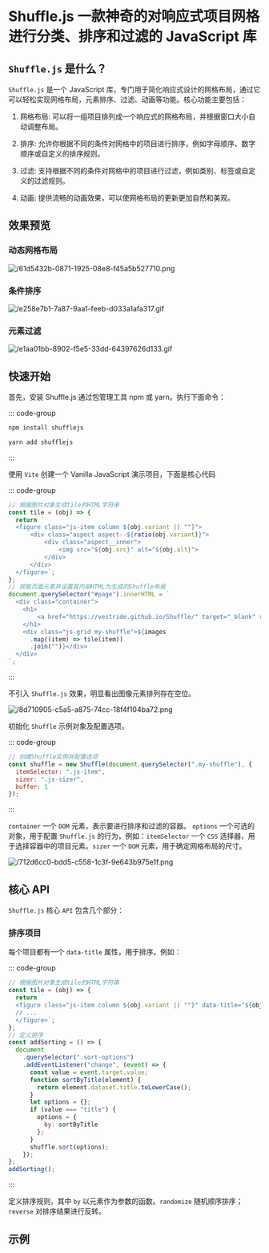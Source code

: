 # Shuffle.js 一款神奇的对响应式项目网格进行分类、排序和过滤的 JavaScript 库

<article-info/>

<link-tag :linkList="[{ linkType: 'git', linkText:'Shuffle.js',linkUrl:'https://github.com/Vestride/Shuffle'},{ linkText:'Shuffle.js 官网',linkUrl:'https://vestride.github.io/Shuffle/'}]" />

## `Shuffle.js` 是什么？

`Shuffle.js` 是一个 JavaScript 库，专门用于简化响应式设计的网格布局，通过它可以轻松实现网格布局，元素排序、过滤、动画等功能。核心功能主要包括：

1. <el-text size="large" type="danger">网格布局</el-text>: 可以将一组项目排列成一个响应式的网格布局，并根据窗口大小自动调整布局。

2. <el-text size="large" type="danger">排序</el-text>: 允许你根据不同的条件对网格中的项目进行排序，例如字母顺序、数字顺序或自定义的排序规则。

3. <el-text size="large" type="danger">过滤</el-text>: 支持根据不同的条件对网格中的项目进行过滤，例如类别、标签或自定义的过滤规则。

4. <el-text size="large" type="danger">动画</el-text>: 提供流畅的动画效果，可以使网格布局的更新更加自然和美观。

## 效果预览

### 动态网格布局

![/61d5432b-0871-1925-08e8-f45a5b527710.png](/61d5432b-0871-1925-08e8-f45a5b527710.png)

### 条件排序

![/e258e7b1-7a87-9aa1-feeb-d033a1afa317.gif](/e258e7b1-7a87-9aa1-feeb-d033a1afa317.gif)

### 元素过滤

![/e1aa01bb-8902-f5e5-33dd-64397626d133.gif](/e1aa01bb-8902-f5e5-33dd-64397626d133.gif)

## 快速开始

首先，安装 Shuffle.js 通过包管理工具 npm 或 yarn。执行下面命令：

::: code-group

```bash [npm]
npm install shufflejs
```

```bash [yarn]
yarn add shufflejs
```

:::

使用 `Vite` 创建一个 Vanilla JavaScript 演示项目，下面是核心代码

::: code-group

```js
// 根据图片对象生成tile的HTML字符串
const tile = (obj) => {
  return `
  <figure class="js-item column ${obj.variant || ""}">
      <div class="aspect aspect--${ratio(obj.variant)}">
          <div class="aspect__inner">
              <img src="${obj.src}" alt="${obj.alt}">
          </div>
      </div>
  </figure>`;
};
// 获取页面元素并设置其内部HTML为生成的Shuffle布局
document.querySelector("#page").innerHTML = `
  <div class="container">
    <h1>
        <a href="https://vestride.github.io/Shuffle/" target="_blank" rel="noopener">Shuffle</a>模板
    </h1>
    <div class="js-grid my-shuffle">${images
      .map((item) => tile(item))
      .join("")}</div>
  </div>
`;
```

:::

不引入 `Shuffle.js` 效果，明显看出图像元素排列存在空位。

![/8d710905-c5a5-a875-74cc-18f4f104ba72.png](/8d710905-c5a5-a875-74cc-18f4f104ba72.png)

初始化 `Shuffle` 示例对象及配置选项。

::: code-group

```js
// 创建Shuffle实例并配置选项
const shuffle = new Shuffle(document.querySelector(".my-shuffle"), {
  itemSelector: ".js-item",
  sizer: ".js-sizer",
  buffer: 1
});
```

:::

`container` 一个 `DOM` 元素，表示要进行排序和过滤的容器。 `options` 一个可选的对象，用于配置 `Shuffle.js` 的行为，例如：`itemSelector` 一个 `CSS` 选择器，用于选择容器中的项目元素。`sizer` 一个 `DOM` 元素，用于确定网格布局的尺寸。

![/712d6cc0-bdd5-c558-1c3f-9e643b975e1f.png](/712d6cc0-bdd5-c558-1c3f-9e643b975e1f.png)

## 核心 API

`Shuffle.js` 核心 `API` 包含几个部分：

### 排序项目

每个项目都有一个 `data-title` 属性，用于排序。例如：

::: code-group

```js
// 根据图片对象生成tile的HTML字符串
const tile = (obj) => {
  return `
  <figure class="js-item column ${obj.variant || ""}" data-title="${obj.alt}">
  // ...
  </figure>`;
};
// 定义排序
const addSorting = () => {
  document
    .querySelector(".sort-options")
    .addEventListener("change", (event) => {
      const value = event.target.value;
      function sortByTitle(element) {
        return element.dataset.title.toLowerCase();
      }
      let options = {};
      if (value === "title") {
        options = {
          by: sortByTitle
        };
      }
      shuffle.sort(options);
    });
};
addSorting();
```

:::

定义排序规则，其中 `by` 以元素作为参数的函数。`randomize` 随机顺序排序；`reverse` 对排序结果进行反转。

## 示例

<script setup>
import ExpUseShuffle from '../../../../components/example/exp-use-shuffle-js.vue'
</script>

<exp-use-shuffle/>
